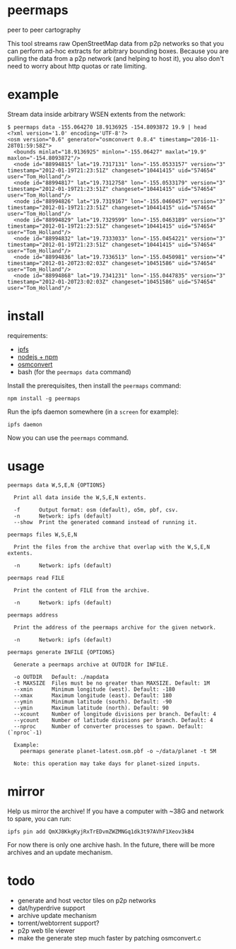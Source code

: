 # peermaps

peer to peer cartography

This tool streams raw OpenStreetMap data from p2p networks so that you can
perform ad-hoc extracts for arbitrary bounding boxes. Because you are pulling
the data from a p2p network (and helping to host it), you also don't need to
worry about http quotas or rate limiting.

# example

Stream data inside arbitrary WSEN extents from the network:

```
$ peermaps data -155.064270 18.9136925 -154.8093872 19.9 | head
<?xml version='1.0' encoding='UTF-8'?>
<osm version="0.6" generator="osmconvert 0.8.4" timestamp="2016-11-28T01:59:58Z">
  <bounds minlat="18.9136925" minlon="-155.06427" maxlat="19.9" maxlon="-154.8093872"/>
  <node id="88994815" lat="19.7317131" lon="-155.0533157" version="3" timestamp="2012-01-19T21:23:51Z" changeset="10441415" uid="574654" user="Tom_Holland"/>
  <node id="88994817" lat="19.7312758" lon="-155.0533179" version="3" timestamp="2012-01-19T21:23:51Z" changeset="10441415" uid="574654" user="Tom_Holland"/>
  <node id="88994826" lat="19.7319167" lon="-155.0460457" version="3" timestamp="2012-01-19T21:23:51Z" changeset="10441415" uid="574654" user="Tom_Holland"/>
  <node id="88994829" lat="19.7329599" lon="-155.0463189" version="3" timestamp="2012-01-19T21:23:51Z" changeset="10441415" uid="574654" user="Tom_Holland"/>
  <node id="88994832" lat="19.7333033" lon="-155.0454221" version="3" timestamp="2012-01-19T21:23:51Z" changeset="10441415" uid="574654" user="Tom_Holland"/>
  <node id="88994836" lat="19.7336513" lon="-155.0450981" version="4" timestamp="2012-01-20T23:02:03Z" changeset="10451586" uid="574654" user="Tom_Holland"/>
  <node id="88994868" lat="19.7341231" lon="-155.0447835" version="3" timestamp="2012-01-20T23:02:03Z" changeset="10451586" uid="574654" user="Tom_Holland"/>
```

# install

requirements:

* [ipfs](https://dist.ipfs.io/#go-ipfs)
* [nodejs + npm](https://nodejs.org)
* [osmconvert](https://wiki.openstreetmap.org/wiki/Osmconvert#Download)
* bash (for the `peermaps data` command)

Install the prerequisites, then install the `peermaps` command:

```
npm install -g peermaps
```

Run the ipfs daemon somewhere (in a `screen` for example):

```
ipfs daemon
```

Now you can use the `peermaps` command.

# usage

```
peermaps data W,S,E,N {OPTIONS}

  Print all data inside the W,S,E,N extents.

  -f      Output format: osm (default), o5m, pbf, csv.
  -n      Network: ipfs (default)
  --show  Print the generated command instead of running it.

peermaps files W,S,E,N

  Print the files from the archive that overlap with the W,S,E,N extents.

  -n      Network: ipfs (default)

peermaps read FILE

  Print the content of FILE from the archive.

  -n      Network: ipfs (default)

peermaps address

  Print the address of the peermaps archive for the given network.

  -n      Network: ipfs (default)

peermaps generate INFILE {OPTIONS}

  Generate a peermaps archive at OUTDIR for INFILE.

  -o OUTDIR   Default: ./mapdata
  -t MAXSIZE  Files must be no greater than MAXSIZE. Default: 1M
  --xmin      Minimum longitude (west). Default: -180
  --xmax      Maximum longitude (east). Default: 180
  --ymin      Minimum latitude (south). Default: -90
  --ymin      Maximum latitude (north). Default: 90
  --xcount    Number of longitude divisions per branch. Default: 4
  --ycount    Number of latitude divisions per branch. Default: 4
  --nproc     Number of converter processes to spawn. Default: (`nproc`-1)

  Example:
    peermaps generate planet-latest.osm.pbf -o ~/data/planet -t 5M

  Note: this operation may take days for planet-sized inputs.

```

# mirror

Help us mirror the archive! If you have a computer with ~38G and network to
spare, you can run:

```
ipfs pin add QmXJ8KkgKyjRxTrEDvmZWZMNGq1dk3t97AVhF1Xeov3kB4
```

For now there is only one archive hash. In the future, there will be more
archives and an update mechanism.

# todo

* generate and host vector tiles on p2p networks
* dat/hyperdrive support
* archive update mechanism
* torrent/webtorrent support?
* p2p web tile viewer
* make the generate step much faster by patching osmconvert.c
